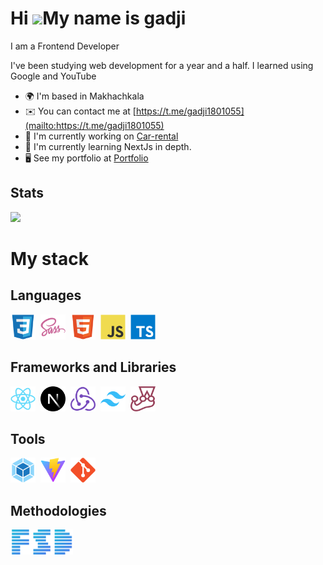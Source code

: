 Hi ![](https://user-images.githubusercontent.com/18350557/176309783-0785949b-9127-417c-8b55-ab5a4333674e.gif)My name is gadji
=============================================================================================================================

I am a Frontend Developer


I've been studying web development for a year and a half. I learned using Google and YouTube

* 🌍  I'm based in Makhachkala
* ✉️  You can contact me at [https://t.me/gadji1801055](mailto:https://t.me/gadji1801055)
* 🚀  I'm currently working on [Car-rental](http://github.com/YakhyaevGadji/car-rent)
* 🧠  I'm currently learning NextJs in depth.
* 🖥️  See my portfolio at [Portfolio](http://yakhyaevgadji.github.io/Portfolio/)

<h2>Stats</h2>
<p><a href="https://www.codewars.com/users/gadki/badges"><img src="https://www.codewars.com/users/gadki/badges/large"><img></a></p>

<h1>My stack</h1>
<h2>Languages</h2>
<div>
  <img src="https://github.com/devicons/devicon/blob/master/icons/css3/css3-original.svg"  title="CSS3" alt="CSS" width="40" height="40"/>&nbsp;
  <img src="https://github.com/devicons/devicon/blob/master/icons/sass/sass-original.svg" title="JavaScript" alt="JavaScript" width="40" height="40"/>&nbsp;
  <img src="https://github.com/devicons/devicon/blob/master/icons/html5/html5-original.svg" title="HTML5" alt="HTML" width="40" height="40"/>&nbsp;
  <img src="https://github.com/devicons/devicon/blob/master/icons/javascript/javascript-original.svg" title="JavaScript" alt="JavaScript" width="40" height="40"/>&nbsp;
  <img src="https://github.com/devicons/devicon/blob/master/icons/typescript/typescript-original.svg" title="JavaScript" alt="JavaScript" width="40" height="40"/>&nbsp;
</div>

<h2>Frameworks and Libraries</h2>
<div>
  <img src="https://github.com/devicons/devicon/blob/master/icons/react/react-original.svg"  title="react" alt="react" width="40" height="40"/>&nbsp;
  <img src="https://github.com/devicons/devicon/blob/master/icons/nextjs/nextjs-original.svg" title="nextjs" alt="nextjs" width="40" height="40"/>&nbsp;
  <img src="https://github.com/devicons/devicon/blob/master/icons/redux/redux-original.svg" title="redux" alt="redux" width="40" height="40"/>&nbsp;
  <img src="https://github.com/devicons/devicon/blob/master/icons/tailwindcss/tailwindcss-original.svg" title="tailwindcs" alt="tailwindcs" width="40" height="40"/>&nbsp;
  <img src="https://github.com/devicons/devicon/blob/master/icons/jest/jest-plain.svg" title="jest" alt="jest" width="40" height="40"/>&nbsp;
</div>

<h2>Tools</h2>
<div>
  <img src="https://github.com/devicons/devicon/blob/master/icons/webpack/webpack-original.svg" title="webpack" alt="webpack" width="40" height="40"/>&nbsp;
  <img src="https://github.com/devicons/devicon/blob/master/icons/vitejs/vitejs-original.svg" title="redux" alt="redux" width="40" height="40"/>&nbsp;
  <img src="https://github.com/devicons/devicon/blob/master/icons/git/git-original.svg" title="tailwindcs" alt="tailwindcs" width="40" height="40"/>&nbsp;
</div>

<h2>Methodologies</h2>
<div>

  <img src="./assets/icons/logo-primary.png" width="100" title="antdesign" alt="antdesign" width="40" height="40"/>&nbsp;
</div>

<!--
**YakhyaevGadji/YakhyaevGadji** is a ✨ _special_ ✨ repository because its `README.md` (this file) appears on your GitHub profile.

Here are some ideas to get you started:

- 🔭 I’m currently working on ...
- 🌱 I’m currently learning ...
- 👯 I’m looking to collaborate on ...
- 🤔 I’m looking for help with ...
- 💬 Ask me about ...
- 📫 How to reach me: ...
- 😄 Pronouns: ...
- ⚡ Fun fact: ...
-->
